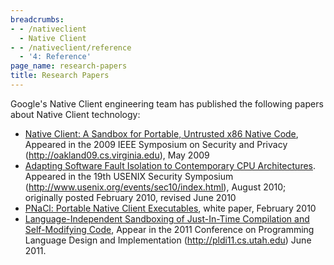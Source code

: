 ```yaml
---
breadcrumbs:
- - /nativeclient
  - Native Client
- - /nativeclient/reference
  - '4: Reference'
page_name: research-papers
title: Research Papers
---
```


Google's Native Client engineering team has published the following papers about
Native Client technology:

*   [Native Client: A Sandbox for Portable, Untrusted x86 Native
            Code](http://static.googleusercontent.com/external_content/untrusted_dlcp/research.google.com/en/us/pubs/archive/34913.pdf),
            Appeared in the 2009 IEEE Symposium on Security and Privacy
            (<http://oakland09.cs.virginia.edu>), May 2009
*   [Adapting Software Fault Isolation to Contemporary CPU
            Architectures](http://static.googleusercontent.com/external_content/untrusted_dlcp/research.google.com/en/us/pubs/archive/35649.pdf).
            Appeared in the 19th USENIX Security Symposium
            (<http://www.usenix.org/events/sec10/index.html>), August 2010;
            originally posted February 2010, revised June 2010
*   [PNaCl: Portable Native Client
            Executables](https://docs.google.com/a/chromium.org/viewer?a=v&pid=sites&srcid=Y2hyb21pdW0ub3JnfGRldnxneDo3ZmQ2NjI2NjFkM2EzYjFl),
            white paper, February 2010
*   [Language-Independent Sandboxing of Just-In-Time Compilation and
            Self-Modifying
            Code](http://static.googleusercontent.com/external_content/untrusted_dlcp/research.google.com/en/us/pubs/archive/37204.pdf),
            Appear in the 2011 Conference on Programming Language Design and
            Implementation (<http://pldi11.cs.utah.edu>) June 2011.